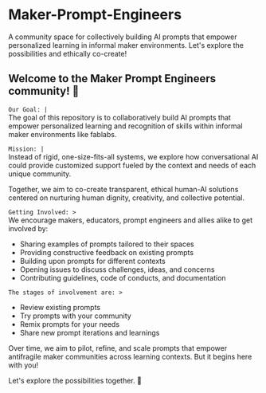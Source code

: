 # Maker-Prompt-Engineers
A community space for collectively building AI prompts that empower personalized learning in informal maker environments. Let's explore the possibilities and ethically co-create!

## Welcome to the Maker Prompt Engineers community! 👋

`Our Goal: |`  
The goal of this repository is to collaboratively build AI prompts that empower personalized learning and recognition of skills within informal maker environments like fablabs.

`Mission: |`  
Instead of rigid, one-size-fits-all systems, we explore how conversational AI could provide customized support fueled by the context and needs of each unique community.

Together, we aim to co-create transparent, ethical human-AI solutions centered on nurturing human dignity, creativity, and collective potential.

`Getting Involved: >`  
We encourage makers, educators, prompt engineers and allies alike to get involved by:
- Sharing examples of prompts tailored to their spaces
- Providing constructive feedback on existing prompts
- Building upon prompts for different contexts
- Opening issues to discuss challenges, ideas, and concerns
- Contributing guidelines, code of conducts, and documentation

`The stages of involvement are: >`  
- Review existing prompts
- Try prompts with your community
- Remix prompts for your needs
- Share new prompt iterations and learnings

Over time, we aim to pilot, refine, and scale prompts that empower antifragile maker communities across learning contexts. But it begins here with you!

Let's explore the possibilities together. 🚀